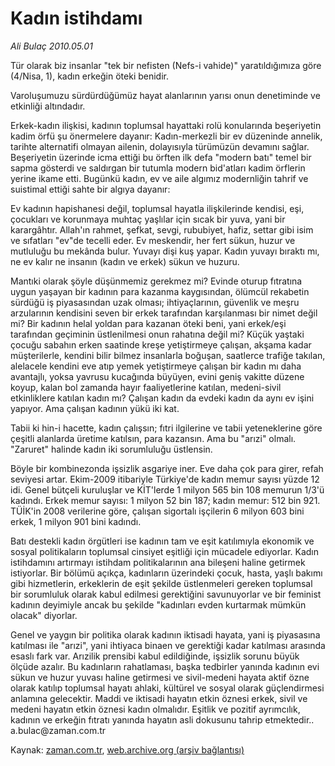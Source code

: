 # Kadın istihdamı

*Ali Bulaç 2010.05.01*

<tr><td class="metin" colspan="2" style="padding-top: 20px; padding-left: 5px; ">Tür olarak biz insanlar "tek bir nefisten (Nefs-i vahide)" yaratıldığımıza göre (4/Nisa, 1), kadın erkeğin öteki benidir.</td></tr><tr><td class="metin" colspan="2" style="padding-top: 20px; padding-left: 5px; "><p>Varoluşumuzu sürdürdüğümüz hayat alanlarının yarısı onun denetiminde ve etkinliği altındadır.
<p>Erkek-kadın ilişkisi, kadının toplumsal hayattaki rolü konularında beşeriyetin kadim örfü şu önermelere dayanır: Kadın-merkezli bir ev düzeninde annelik, tarihte alternatifi olmayan ailenin, dolayısıyla türümüzün devamını sağlar. Beşeriyetin üzerinde icma ettiği bu örften ilk defa "modern batı" temel bir sapma gösterdi ve saldırgan bir tutumla modern bid'atları kadim örflerin yerine ikame etti. Bugünkü kadın, ev ve aile algımız modernliğin tahrif ve suistimal ettiği sahte bir algıya dayanır:
<p>Ev kadının hapishanesi değil, toplumsal hayatla ilişkilerinde kendisi, eşi, çocukları ve korunmaya muhtaç yaşlılar için sıcak bir yuva, yani bir karargâhtır. Allah'ın rahmet, şefkat, sevgi, rububiyet, hafiz, settar gibi isim ve sıfatları "ev"de tecelli eder. Ev meskendir, her fert sükun, huzur ve mutluluğu bu mekânda bulur. Yuvayı dişi kuş yapar. Kadın yuvayı bıraktı mı, ne ev kalır ne insanın (kadın ve erkek) sükun ve huzuru.
<p>Mantıki olarak şöyle düşünmemiz gerekmez mi? Evinde oturup fıtratına uygun yaşayan bir kadının para kazanma kaygısından, ölümcül rekabetin sürdüğü iş piyasasından uzak olması; ihtiyaçlarının, güvenlik ve meşru arzularının kendisini seven bir erkek tarafından karşılanması bir nimet değil mi? Bir kadının helal yoldan para kazanan öteki beni, yani erkek/eşi tarafından geçiminin üstlenilmesi onun rahatına değil mi? Küçük yaştaki çocuğu sabahın erken saatinde kreşe yetiştirmeye çalışan, akşama kadar müşterilerle, kendini bilir bilmez insanlarla boğuşan, saatlerce trafiğe takılan, alelacele kendini eve atıp yemek yetiştirmeye çalışan bir kadın mı daha avantajlı, yoksa yavrusu kucağında büyüyen, evini geniş vakitte düzene koyup, kalan bol zamanda hayır faaliyetlerine katılan, medeni-sivil etkinliklere katılan kadın mı? Çalışan kadın da evdeki kadın da aynı ev işini yapıyor. Ama çalışan kadının yükü iki kat.
<p>Tabii ki hin-i hacette, kadın çalışsın; fıtri ilgilerine ve tabii yeteneklerine göre çeşitli alanlarda üretime katılsın, para kazansın. Ama bu "arızi" olmalı. "Zaruret" halinde kadın iki sorumluluğu üstlensin.
<p>Böyle bir kombinezonda işsizlik asgariye iner. Eve daha çok para girer, refah seviyesi artar. Ekim-2009 itibariyle Türkiye'de kadın memur sayısı yüzde 12 idi. Genel bütçeli kuruluşlar ve KİT'lerde 1 milyon 565 bin 108 memurun 1/3'ü kadındı. Erkek memur sayısı: 1 milyon 52 bin 187; kadın memur: 512 bin 921. TÜİK'in 2008 verilerine göre, çalışan sigortalı işçilerin 6 milyon 603 bini erkek, 1 milyon 901 bini kadındı.
<p>Batı destekli kadın örgütleri ise kadının tam ve eşit katılımıyla ekonomik ve sosyal politikaların toplumsal cinsiyet eşitliği için mücadele ediyorlar. Kadın istihdamını artırmayı istihdam politikalarının ana bileşeni haline getirmek istiyorlar. Bir bölümü açıkça, kadınların üzerindeki çocuk, hasta, yaşlı bakımı gibi hizmetlerin, erkeklerin de eşit şekilde üstlenmeleri gereken toplumsal bir sorumluluk olarak kabul edilmesi gerektiğini savunuyorlar ve bir feminist kadının deyimiyle ancak bu şekilde "kadınları evden kurtarmak mümkün olacak" diyorlar.
<p>Genel ve yaygın bir politika olarak kadının iktisadi hayata, yani iş piyasasına katılması ile "arızi", yani ihtiyaca binaen ve gerektiği kadar katılması arasında esaslı fark var. Arızilik prensibi kabul edildiğinde, işsizlik sorunu büyük ölçüde azalır. Bu kadınların rahatlaması, başka tedbirler yanında kadının evi sükun ve huzur yuvası haline getirmesi ve sivil-medeni hayata aktif özne olarak katılıp toplumsal hayatı ahlaki, kültürel ve sosyal olarak güçlendirmesi anlamına gelecektir. Maddi ve iktisadi hayatın etkin öznesi erkek, sivil ve medeni hayatın etkin öznesi kadın olmalıdır. Eşitlik ve pozitif ayrımcılık, kadının ve erkeğin fıtratı yanında hayatın asli dokusunu tahrip etmektedir.. a.bulac@zaman.com.tr<br/></p></p></p></p></p></p></p></p></td></tr>

Kaynak: [zaman.com.tr](http://zaman.com.tr/yazar.do?yazino=979060), [web.archive.org (arşiv bağlantısı)](http://web.archive.org/web/20100504220249/http://zaman.com.tr:80/yazar.do?yazino=979060)

